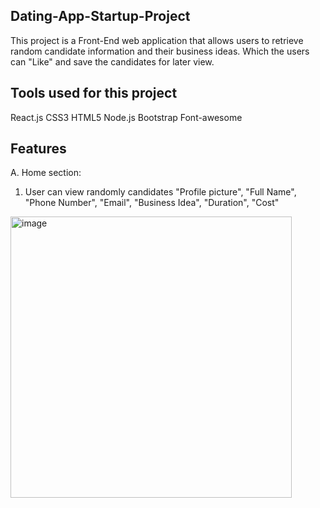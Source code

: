 Dating-App-Startup-Project
--
This project is a Front-End web application that allows users to retrieve random candidate information and their business ideas.
Which the users can "Like" and save the candidates for later view. 

Tools used for this project
--
React.js
CSS3
HTML5
Node.js
Bootstrap
Font-awesome

Features
--
A. Home section:
1. User can view randomly candidates "Profile picture", "Full Name", "Phone Number", "Email", "Business Idea", "Duration", "Cost"
<img width="450" alt="image" src="https://user-images.githubusercontent.com/69870979/171522660-002064e6-022b-4146-a301-e8616476fcb2.png">

